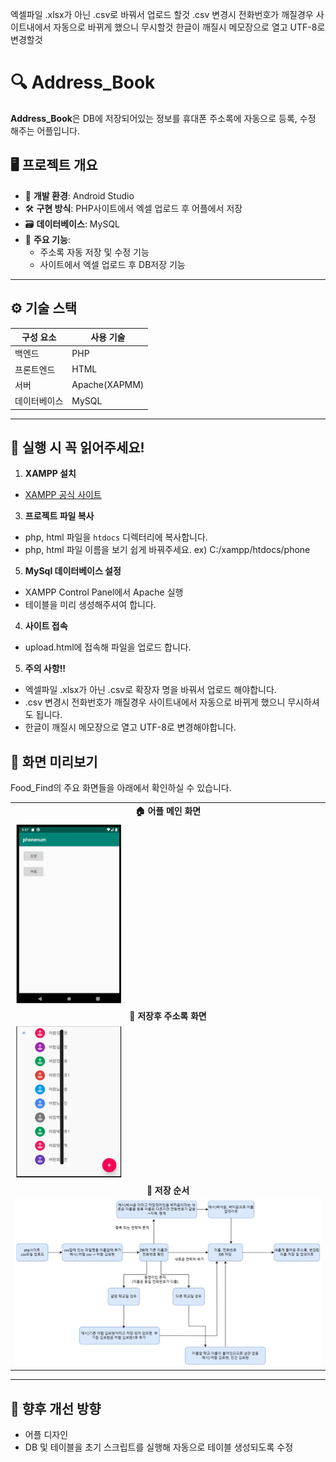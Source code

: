 엑셀파일 .xlsx가 아닌 .csv로 바꿔서 업로드 할것
.csv 변경시 전화번호가 깨질경우 사이트내에서 자동으로 바뀌게 했으니 무시할것
한글이 깨질시 메모장으로 열고 UTF-8로 변경할것

# 🔍 Address_Book
**Address_Book**은 DB에 저장되어있는 정보를 휴대폰 주소록에 자동으로 등록, 수정 해주는 어플입니다.

## 🖥️ 프로젝트 개요

- 🧩 **개발 환경**: Android Studio
- 🛠️ **구현 방식**: PHP사이트에서 엑셀 업로드 후 어플에서 저장
- 🗃️ **데이터베이스**: MySQL
- 🎯 **주요 기능**:
  - 주소록 자동 저장 및 수정 기능
  - 사이트에서 엑셀 업로드 후 DB저장 기능

---

## ⚙️ 기술 스택

| 구성 요소      | 사용 기술                |
|----------------|--------------------------|
| 백엔드         | PHP                     |
| 프론트엔드     | HTML                     |
| 서버           | Apache(XAPMM)            |
| 데이터베이스    | MySQL                    |

---

## 🚩 실행 시 꼭 읽어주세요!
1. **XAMPP 설치**
- [XAMPP 공식 사이트](https://www.apachefriends.org/index.html)

3. **프로젝트 파일 복사**
- php, html 파일을 `htdocs` 디렉터리에 복사합니다.
- php, html 파일 이름을 보기 쉽게 바꿔주세요.    ex)  C:/xampp/htdocs/phone

5. **MySql 데이터베이스 설정**
- XAMPP Control Panel에서 Apache 실행 
- 테이블을 미리 생성해주셔여 합니다.

4. **사이트 접속**
- upload.html에 접속해 파일을 업로드 합니다.

5. **주의 사항!!**
- 엑셀파일 .xlsx가 아닌 .csv로 확장자 명을 바꿔서 업로드 해야합니다.
- .csv 변경시 전화번호가 깨질경우 사이트내에서 자동으로 바뀌게 했으니 무시하셔도 됩니다.
- 한글이 깨질시 메모장으로 열고 UTF-8로 변경해야합니다.
## 🌄 화면 미리보기

Food_Find의 주요 화면들을 아래에서 확인하실 수 있습니다.

<table>
  <tr>
    <td align="center"><b>🏠 어플 메인 화면</b></td>
  </tr>
  <tr>
    <td><img src="./images/메인화면.png" width="35%"></td>
  </tr>
    <tr>
    <td align="center"><b>📱 저장후 주소록 화면</b></td>
  </tr>
  <tr>
    <td><img src="./images/저장후 화면2.PNG" width="35%"></td>
  </tr>
  <tr>
    <td align="center"><b>📄 저장 순서</b></td>
  </tr>
  <tr>
    <td><img src="./images/저장 순서.png" width="100%"></td>
  </tr>

</table>

---

## 📌 향후 개선 방향

- 어플 디자인
- DB 및 테이블을 초기 스크립트를 실행해 자동으로 테이블 생성되도록 수정


